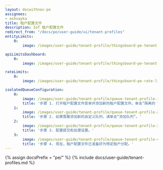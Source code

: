 ```yaml
---
layout: docwithnav-pe
assignees:
- ashvayka
title: 租户配置文件
description: IoT 租户配置文件
redirect_from: "/docs/pe/user-guide/ui/tenant-profiles"
entityLimits:
    0:
        image: /images/user-guide/tenant-profile/thingsboard-pe-tenant-profiles-entity-limits.png  

apiLimitsDashboard:
    0:
        image: /images/user-guide/tenant-profile/thingsboard-pe-tenant-profiles-api-limits-dashboard.png  

rateLimits:
    0:
        image: /images/user-guide/tenant-profile/thingsboard-pe-rate-limits.png  

isolatedQueueConfiguration:
    0:
        image: /images/user-guide/tenant-profile/queue-tenant-profile-1-pe.png
        title: '步骤 1. 打开租户配置文件菜单并添加新的租户配置文件。单击“隔离的 ThingsBoard RuleEngine”框，默认添加主队列，且无法重命名或删除。'
    1:
        image: /images/user-guide/tenant-profile/queue-tenant-profile-2-pe.png
        title: '步骤 2. 如果需要添加新的自定义队列，请单击“添加队列”。'
    2:
        image: /images/user-guide/tenant-profile/queue-tenant-profile-3-pe.png
        title: '步骤 3. 配置提交和处理设置。'
    3:
        image: /images/user-guide/tenant-profile/queue-tenant-profile-4-pe.png
        title: '步骤 4. 现在，租户配置文件已准备好为特定租户分配。'
---
```


{% assign docsPrefix = "pe/" %}
{% include docs/user-guide/tenant-profiles.md %}